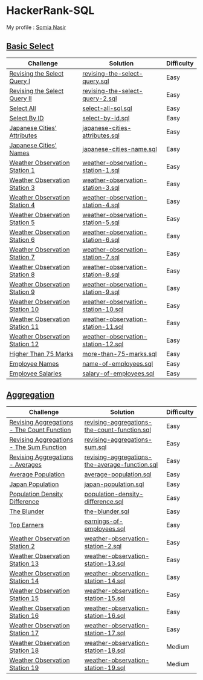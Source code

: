 # HackerRank-SQL
My profile : [Somia Nasir](https://www.hackerrank.com/somianasir54)

## [Basic Select](https://github.com/SomiaNasir/HackerRank-SQL/tree/main/01.%20Basic%20Select)

|Challenge|Solution|Difficulty|
|---------|--------|----------|
|[Revising the Select Query I](https://www.hackerrank.com/challenges/revising-the-select-query/problem)|[revising-the-select-query.sql](https://github.com/SomiaNasir/HackerRank/blob/main/01.%20Basic%20Select/001.%20revising-the-select-query.sql)|Easy|  
|[Revising the Select Query II](https://www.hackerrank.com/challenges/revising-the-select-query-2/problem)|[revising-the-select-query-2.sql](https://github.com/SomiaNasir/HackerRank/blob/main/01.%20Basic%20Select/002.%20revising-the-select-query-2.sql)|Easy|
|[Select All](https://www.hackerrank.com/challenges/select-all-sql/problem)|[select-all-sql.sql](https://github.com/SomiaNasir/HackerRank/blob/main/01.%20Basic%20Select/003.%20select-all-sql.sql)|Easy|
|[Select By ID](https://www.hackerrank.com/challenges/select-by-id/problem)|[select-by-id.sql](https://github.com/SomiaNasir/HackerRank/blob/main/01.%20Basic%20Select/004.%20select-by-id.sql)|Easy|
|[Japanese Cities' Attributes](https://www.hackerrank.com/challenges/japanese-cities-attributes/problem)|[japanese-cities-attributes.sql](https://github.com/SomiaNasir/HackerRank/blob/main/01.%20Basic%20Select/005.%20japanese-cities-attributes.sql)|Easy|
|[Japanese Cities' Names](https://www.hackerrank.com/challenges/japanese-cities-name/problem)|[japanese-cities-name.sql](https://github.com/SomiaNasir/HackerRank/blob/main/01.%20Basic%20Select/006.%20japanese-cities-name.sql)|Easy|
|[Weather Observation Station 1](https://www.hackerrank.com/challenges/weather-observation-station-1/problem)|[weather-observation-station-1.sql](https://github.com/SomiaNasir/HackerRank/blob/main/01.%20Basic%20Select/007.%20weather-observation-station-1.sql)|Easy|
|[Weather Observation Station 3](https://www.hackerrank.com/challenges/weather-observation-station-3/problem)|[weather-observation-station-3.sql](https://github.com/SomiaNasir/HackerRank/blob/main/01.%20Basic%20Select/008.%20weather-observation-station-3.sql)|Easy|
|[Weather Observation Station 4](https://www.hackerrank.com/challenges/weather-observation-station-4/problem)|[weather-observation-station-4.sql](https://github.com/SomiaNasir/HackerRank/blob/main/01.%20Basic%20Select/009.%20weather-observation-station-4.sql)|Easy|
|[Weather Observation Station 5](https://www.hackerrank.com/challenges/weather-observation-station-5/problem)|[weather-observation-station-5.sql](https://github.com/SomiaNasir/HackerRank/blob/main/01.%20Basic%20Select/010.%20weather-observation-station-5.sql)|Easy|
|[Weather Observation Station 6](https://www.hackerrank.com/challenges/weather-observation-station-6/problem)|[weather-observation-station-6.sql](https://github.com/SomiaNasir/HackerRank/blob/main/01.%20Basic%20Select/011.%20weather-observation-station-6.sql)|Easy|
|[Weather Observation Station 7](https://www.hackerrank.com/challenges/weather-observation-station-7/problem)|[weather-observation-station-7.sql](https://github.com/SomiaNasir/HackerRank/blob/main/01.%20Basic%20Select/012.%20weather-observation-station-7.sql)|Easy|
|[Weather Observation Station 8](https://www.hackerrank.com/challenges/weather-observation-station-8/problem)|[weather-observation-station-8.sql](https://github.com/SomiaNasir/HackerRank/blob/main/01.%20Basic%20Select/013.%20weather-observation-station-8.sql)|Easy|
|[Weather Observation Station 9](https://www.hackerrank.com/challenges/weather-observation-station-9/problem)|[weather-observation-station-9.sql](https://github.com/SomiaNasir/HackerRank/blob/main/01.%20Basic%20Select/014.%20weather-observation-station-9.sql)|Easy|
|[Weather Observation Station 10](https://www.hackerrank.com/challenges/weather-observation-station-10/problem)|[weather-observation-station-10.sql](https://github.com/SomiaNasir/HackerRank/blob/main/01.%20Basic%20Select/015.%20weather-observation-station-10.sql)|Easy|
|[Weather Observation Station 11](https://www.hackerrank.com/challenges/weather-observation-station-11/problem)|[weather-observation-station-11.sql](https://github.com/SomiaNasir/HackerRank/blob/main/01.%20Basic%20Select/016.%20weather-observation-station-11.sql)|Easy|
|[Weather Observation Station 12](https://www.hackerrank.com/challenges/weather-observation-station-12/problem)|[weather-observation-station-12.sql](https://github.com/SomiaNasir/HackerRank/blob/main/01.%20Basic%20Select/017.%20weather-observation-station-12.sql)|Easy|
|[Higher Than 75 Marks](https://www.hackerrank.com/challenges/more-than-75-marks/problem)|[more-than-75-marks.sql](https://github.com/SomiaNasir/HackerRank/blob/main/01.%20Basic%20Select/018.%20more-than-75-marks.sql)|Easy|
|[Employee Names](https://www.hackerrank.com/challenges/name-of-employees/problem)|[name-of-employees.sql](https://github.com/SomiaNasir/HackerRank/blob/main/01.%20Basic%20Select/019.%20name-of-employees.sql)|Easy|
|[Employee Salaries](https://www.hackerrank.com/challenges/salary-of-employees/problem)|[salary-of-employees.sql](https://github.com/SomiaNasir/HackerRank/blob/main/01.%20Basic%20Select/020.%20salary-of-employees.sql)|Easy|

## [Aggregation](https://github.com/SomiaNasir/HackerRank-SQL/tree/main/02.%20Aggregation)

|Challenge|Solution|Difficulty|
|---------|--------|----------|
|[Revising Aggregations - The Count Function](https://www.hackerrank.com/challenges/revising-aggregations-the-count-function/problem)|[revising-aggregations-the-count-function.sql](https://github.com/SomiaNasir/HackerRank/blob/main/02.%20Aggregation/001.%20revising-aggregations-the-count-function.sql)|Easy|
|[Revising Aggregations - The Sum Function](https://www.hackerrank.com/challenges/revising-aggregations-sum/problem)|[revising-aggregations-sum.sql](https://github.com/SomiaNasir/HackerRank-SQL/blob/main/02.%20Aggregation/002.%20revising-aggregations-sum.sql)|Easy|
|[Revising Aggregations - Averages](https://www.hackerrank.com/challenges/revising-aggregations-the-average-function/problem)|[revising-aggregations-the-average-function.sql](https://github.com/SomiaNasir/HackerRank-SQL/blob/main/02.%20Aggregation/003.%20revising-aggregations-the-average-function.sql)|Easy|
|[Average Population](https://www.hackerrank.com/challenges/average-population/problem)|[average-population.sql](https://github.com/SomiaNasir/HackerRank-SQL/blob/main/02.%20Aggregation/004.%20average-population.sql)|Easy|
|[Japan Population](https://www.hackerrank.com/challenges/japan-population/problem)|[japan-population.sql](https://github.com/SomiaNasir/HackerRank-SQL/blob/main/02.%20Aggregation/005.%20japan-population.sql)|Easy|
|[Population Density Difference](https://www.hackerrank.com/challenges/population-density-difference/problem)|[population-density-difference.sql](https://github.com/SomiaNasir/HackerRank-SQL/blob/main/02.%20Aggregation/006.%20population-density-difference.sql)|Easy|
|[The Blunder](https://www.hackerrank.com/challenges/the-blunder/problem)|[the-blunder.sql](https://github.com/SomiaNasir/HackerRank-SQL/blob/main/02.%20Aggregation/007.%20the-blunder.sql)|Easy|
|[Top Earners](https://www.hackerrank.com/challenges/earnings-of-employees/problem)|[earnings-of-employees.sql](https://github.com/SomiaNasir/HackerRank-SQL/blob/main/02.%20Aggregation/008.%20earnings-of-employees.sql)|Easy|
|[Weather Observation Station 2](https://www.hackerrank.com/challenges/weather-observation-station-2/problem)|[weather-observation-station-2.sql](https://github.com/SomiaNasir/HackerRank-SQL/blob/main/02.%20Aggregation/009.%20weather-observation-station-2.sql)|Easy|
|[Weather Observation Station 13](https://www.hackerrank.com/challenges/weather-observation-station-13/problem)|[weather-observation-station-13.sql](https://github.com/SomiaNasir/HackerRank-SQL/blob/main/02.%20Aggregation/010.%20weather-observation-station-13.sql)|Easy|
|[Weather Observation Station 14](https://www.hackerrank.com/challenges/weather-observation-station-14/problem)|[weather-observation-station-14.sql](https://github.com/SomiaNasir/HackerRank-SQL/blob/main/02.%20Aggregation/011.%20weather-observation-station-14.sql)|Easy|
|[Weather Observation Station 15](https://www.hackerrank.com/challenges/weather-observation-station-15/problem)|[weather-observation-station-15.sql](https://github.com/SomiaNasir/HackerRank-SQL/blob/main/02.%20Aggregation/012.%20weather-observation-station-15.sql)|Easy|
|[Weather Observation Station 16](https://www.hackerrank.com/challenges/weather-observation-station-16/problem)|[weather-observation-station-16.sql](https://github.com/SomiaNasir/HackerRank-SQL/blob/main/02.%20Aggregation/013.%20weather-observation-station-16.sql)|Easy|
|[Weather Observation Station 17](https://www.hackerrank.com/challenges/weather-observation-station-17/problem)|[weather-observation-station-17.sql](https://github.com/SomiaNasir/HackerRank-SQL/blob/main/02.%20Aggregation/014.%20weather-observation-station-17.sql)|Easy|
|[Weather Observation Station 18](https://www.hackerrank.com/challenges/weather-observation-station-18/problem)|[weather-observation-station-18.sql](https://github.com/SomiaNasir/HackerRank-SQL/blob/main/02.%20Aggregation/015.%20weather-observation-station-18.sql)|Medium|
|[Weather Observation Station 19](https://www.hackerrank.com/challenges/weather-observation-station-19/problem)|[weather-observation-station-19.sql](https://github.com/SomiaNasir/HackerRank-SQL/blob/main/02.%20Aggregation/016.%20weather-observation-station-19.sql)|Medium|
